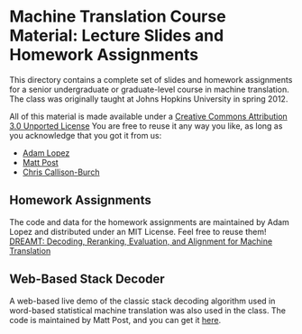 Machine Translation Course Material: Lecture Slides and Homework Assignments
============================================================================

This directory contains a complete set of slides and homework assignments 
for a senior undergraduate or graduate-level course in machine translation. 
The class was originally taught at Johns Hopkins University in spring 2012.

All of this material is made available under a 
[Creative Commons Attribution 3.0 Unported License](http://creativecommons.org/licenses/by/3.0/)
You are free to reuse it any way you like, as long as you acknowledge that 
you got it from us: 
* [Adam Lopez](http://www.cs.jhu.edu/~alopez)
* [Matt Post](http://www.cs.jhu.edu/~post)
* [Chris Callison-Burch](http://www.cs.jhu.edu/~ccb)

Homework Assignments
--------------------

The code and data for the homework assignments are maintained by Adam Lopez
and distributed under an MIT License. Feel free to reuse them! 
[DREAMT: Decoding, Reranking, Evaluation, and Alignment for Machine Translation
](https://github.com/alopez/dreamt)

Web-Based Stack Decoder
-----------------------

A web-based live demo of the classic stack decoding algorithm used in word-based
statistical machine translation was also used in the class. The code is maintained
by Matt Post, and you can get it [here](https://github.com/mjpost/word-decoder/).

